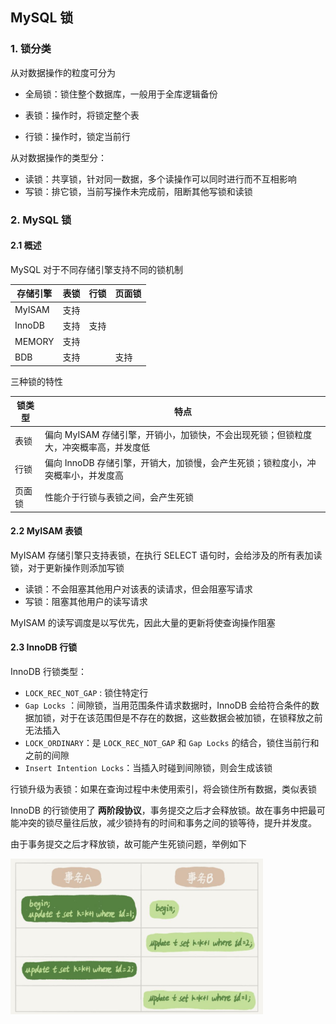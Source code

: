 ## MySQL 锁

### 1. 锁分类

从对数据操作的粒度可分为

- 全局锁：锁住整个数据库，一般用于全库逻辑备份

- 表锁：操作时，将锁定整个表
- 行锁：操作时，锁定当前行

从对数据操作的类型分：

- 读锁：共享锁，针对同一数据，多个读操作可以同时进行而不互相影响
- 写锁：排它锁，当前写操作未完成前，阻断其他写锁和读锁



### 2. MySQL 锁

#### 2.1 概述

MySQL 对于不同存储引擎支持不同的锁机制

| 存储引擎 | 表锁 | 行锁 | 页面锁 |
| -------- | ---- | ---- | ------ |
| MyISAM   | 支持 |      |        |
| InnoDB   | 支持 | 支持 |        |
| MEMORY   | 支持 |      |        |
| BDB      | 支持 |      | 支持   |

三种锁的特性

| 锁类型 | 特点                                                         |
| ------ | ------------------------------------------------------------ |
| 表锁   | 偏向 MyISAM 存储引擎，开销小，加锁快，不会出现死锁；但锁粒度大，冲突概率高，并发度低 |
| 行锁   | 偏向 InnoDB 存储引擎，开销大，加锁慢，会产生死锁；锁粒度小，冲突概率小，并发度高 |
| 页面锁 | 性能介于行锁与表锁之间，会产生死锁                           |



#### 2.2 MyISAM 表锁

MyISAM 存储引擎只支持表锁，在执行 SELECT 语句时，会给涉及的所有表加读锁，对于更新操作则添加写锁

- 读锁：不会阻塞其他用户对该表的读请求，但会阻塞写请求
- 写锁：阻塞其他用户的读写请求

MyISAM 的读写调度是以写优先，因此大量的更新将使查询操作阻塞



#### 2.3 InnoDB 行锁

InnoDB 行锁类型：

- `LOCK_REC_NOT_GAP` : 锁住特定行
- `Gap Locks` ：间隙锁，当用范围条件请求数据时，InnoDB 会给符合条件的数据加锁，对于在该范围但是不存在的数据，这些数据会被加锁，在锁释放之前无法插入
- `LOCK_ORDINARY`：是 `LOCK_REC_NOT_GAP` 和  `Gap Locks` 的结合，锁住当前行和之前的间隙
- `Insert Intention Locks`：当插入时碰到间隙锁，则会生成该锁

行锁升级为表锁：如果在查询过程中未使用索引，将会锁住所有数据，类似表锁



InnoDB 的行锁使用了 **两阶段协议**，事务提交之后才会释放锁。故在事务中把最可能冲突的锁尽量往后放，减少锁持有的时间和事务之间的锁等待，提升并发度。

由于事务提交之后才释放锁，故可能产生死锁问题，举例如下

<img src="img/行锁死锁示意图.jpg" style="zoom:40%">